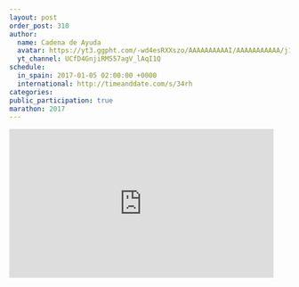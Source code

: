 ```yaml
---
layout: post
order_post: 310
author:
  name: Cadena de Ayuda
  avatar: https://yt3.ggpht.com/-wd4esRXXszo/AAAAAAAAAAI/AAAAAAAAAAA/j1eRnRV536g/s88-c-k-no-mo-rj-c0xffffff/photo.jpg
  yt_channel: UCfD4GnjiRM557agV_lAqI1Q
schedule:
  in_spain: 2017-01-05 02:00:00 +0000
  international: http://timeanddate.com/s/34rh
categories:
public_participation: true
marathon: 2017
---
```

<iframe width="475" height="267" src="https://www.youtube.com/embed/EUCQaIlZ9mA" frameborder="0" allowfullscreen></iframe>
